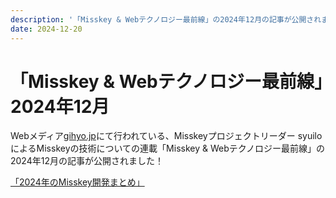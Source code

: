 ```yaml
---
description: '「Misskey & Webテクノロジー最前線」の2024年12月の記事が公開されました'
date: 2024-12-20
---
```


# 「Misskey & Webテクノロジー最前線」2024年12月

Webメディア[gihyo.jp](https://gihyo.jp/)にて行われている、Misskeyプロジェクトリーダー syuiloによるMisskeyの技術についての連載「Misskey & Webテクノロジー最前線」の2024年12月の記事が公開されました！

[「2024年のMisskey開発まとめ」](https://gihyo.jp/article/2024/12/misskey-18)
